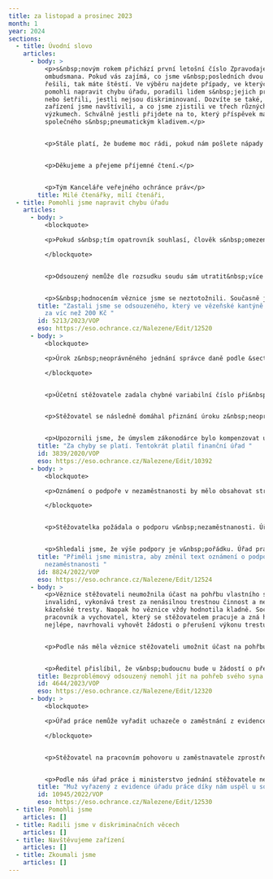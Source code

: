 ```yaml
---
title: za listopad a prosinec 2023
month: 1
year: 2024
sections:
  - title: Úvodní slovo
    articles:
      - body: >
          <p>s&nbsp;novým rokem přichází první letošní číslo Zpravodaje
          ombudsmana. Pokud vás zajímá, co jsme v&nbsp;posledních dvou měsících
          řešili, tak máte štěstí. Ve výběru najdete případy, ve kterých jsme
          pomohli napravit chybu úřadu, poradili lidem s&nbsp;jejich problémem
          nebo šetřili, jestli nejsou diskriminovaní. Dozvíte se také, která
          zařízení jsme navštívili, a co jsme zjistili ve třech různých
          výzkumech. Schválně jestli přijdete na to, který příspěvek má něco
          společného s&nbsp;pneumatickým kladivem.</p>


          <p>Stále platí, že budeme moc rádi, pokud nám pošlete nápady na zlepšení Zpravodaje. A že nám dáte vědět, pokud jste něčemu nerozuměli (<a href="mailto:zpravodaj@ochrance.cz">zpravodaj@ochrance.cz</a>).</p>


          <p>Děkujeme a přejeme příjemné čtení.</p>


          <p>Tým Kanceláře veřejného ochránce práv</p>
        title: Milé čtenářky, milí čtenáři,
  - title: Pomohli jsme napravit chybu úřadu
    articles:
      - body: >
          <blockquote>

          <p>Pokud s&nbsp;tím opatrovník souhlasí, člověk s&nbsp;omezenou svéprávností může sám utratit&nbsp;více peněz, než mu povolil soud. V&nbsp;opačném případě se jeho jednání považuje za neplatné (<a href="https://www.e-sbirka.cz/sb/2012/89/2023-01-06#par_65-odst_2">&sect; 65 odst. 2</a> zákona č. 89/2012 Sb.).</p>

          </blockquote>


          <p>Odsouzený nemůže dle rozsudku soudu sám utratit&nbsp;více než 200 Kč. Přestože jeho opatrovnice opakovaně souhlasila s&nbsp;tím, aby za týden utratil 400 Kč, věznice mu neumožnila nakupovat za vyšší částku. Argumentovala tím, že během takového nákupu musí být zastoupený opatrovnicí, jinak se nákup považuje za neplatný. Rovněž namítala, že mu finanční částku může zvýšit jen soud.</p>


          <p>S&nbsp;hodnocením věznice jsme se neztotožnili. Současně jsme poukázali na to, že odsouzenému nehrozí vážná újma. Věznice uznala, že pochybila a proto mu umožnila nakupovat za 400 Kč.</p>
        title: "Zastali jsme se odsouzeného, který ve vězeňské kantýně nemohl nakoupit
          za víc než 200 Kč "
        id: 5213/2023/VOP
        eso: https://eso.ochrance.cz/Nalezene/Edit/12520
      - body: >
          <blockquote>

          <p>Úrok z&nbsp;neoprávněného jednání správce daně podle &sect;&nbsp;254 odst. 2 daňového řádu (ve znění účinném do&nbsp;31. prosince 2020) náleží tomu, na kom se finanční úřad dopustil neoprávněné exekuce. Jiné podmínky než neoprávněnost exekuce zákon nestanoví.</p>

          </blockquote>


          <p>Účetní stěžovatele zadala chybné variabilní číslo při&nbsp;platbách daně ve&nbsp;výši přesahující 500&nbsp;000 Kč, což způsobilo připsání plateb na daňový účet jiného poplatníka. Stěžovatel proto požádal o&nbsp;převedení plateb na&nbsp;jeho daňový účet. Finanční úřad však namísto toho zahájil vůči stěžovateli exekuci, protože u něj evidoval kvůli chybnému variabilnímu symbolu nedoplatek. Stěžovatel tedy musel uhradit daň podruhé. Teprve když se stěžovatele zastal <a href="https://eso.ochrance.cz/Nalezene/Edit/6066">ombudsman</a> a správní soud, finanční úřad mu vrátil omylem zaslané platby.</p>


          <p>Stěžovatel se následně domáhal přiznání úroku z&nbsp;neoprávněného jednání správce daně, čemuž finanční úřad ani odvolací orgán nevyhověl. Stěžovatel totiž podle nich nesplnil další zákonem stanovené podmínky.</p>


          <p>Upozornili jsme, že úmyslem zákonodárce bylo kompenzovat újmu poplatníka, který nemohl v&nbsp;důsledku nesprávného postupu finančního úřadu disponovat se svými penězi. Důležité je jen to, že se finanční úřad dopustil neoprávněné exekuce, kvůli které stěžovatel musel uhradit daň podruhé. Generální finanční ředitelství se ztotožnilo s&nbsp;tím, že by stěžovateli měl náležet úrok, byť v&nbsp;nižší částce než jsme původně navrhovali. Nařídilo proto odvolacímu orgánu, aby přezkoumal rozhodnutí o nepřiznání úroku. Díky tomu stěžovatel nakonec obdržel úrok přesahující 100 000 Kč.</p>
        title: "Za chyby se platí. Tentokrát platil finanční úřad "
        id: 3839/2020/VOP
        eso: https://eso.ochrance.cz/Nalezene/Edit/10392
      - body: >
          <blockquote>

          <p>Oznámení o podpoře v nezaměstnanosti by mělo obsahovat stručné vysvětlení toho, z jakých skutečností vycházel úřad práce při stanovení její výše (<a href="https://www.e-sbirka.cz/sb/2004/435/2024-01-01#par_39a-odst_1">&sect; 39a odst. 1</a> zákona č. 435/2004 Sb.).</p>

          </blockquote>


          <p>Stěžovatelka požádala o podporu v&nbsp;nezaměstnanosti. Úřad práce jí ji přiznal, ale v&nbsp;nižší částce než čekala. Současně se z oznámení o podpoře nedozvěděla, proč je tak nízká.</p>


          <p>Shledali jsme, že výše podpory je v&nbsp;pořádku. Úřad práce ale pochybil tím, že stěžovatelce v&nbsp;oznámení vůbec nevysvětlil její výši. Navrhli jsme mu, aby ji do budoucna stručně odůvodňoval. Úřad práce se bránil tím, že postupuje dle metodiky Ministerstva práce a sociálních věcí. Obrátili jsme se proto na ministra a požádali ho, aby změnil text oznámení. Ten našemu návrhu vyhověl.</p>
        title: "Přiměli jsme ministra, aby změnil text oznámení o podpoře v
          nezaměstnanosti "
        id: 8824/2022/VOP
        eso: https://eso.ochrance.cz/Nalezene/Edit/12524
      - body: >
          <p>Věznice stěžovateli neumožnila účast na pohřbu vlastního syna. Je
          invalidní, vykonává trest za nenásilnou trestnou činnost a neměl žádné
          kázeňské tresty. Naopak ho věznice vždy hodnotila kladně. Sociální
          pracovník a vychovatel, který se stěžovatelem pracuje a zná ho zřejmě
          nejlépe, navrhovali vyhovět žádosti o přerušení výkonu trestu.</p>


          <p>Podle nás měla věznice stěžovateli umožnit účast na pohřbu. Drtivá většina okolností, ke kterým věznice přihlíží, hrála v&nbsp;jeho prospěch a odůvodnila by kladné rozhodnutí o&nbsp;přerušení výkonu trestu. Ředitele věznice jsme poučili, že nesmí rozhodovat o žádostech svévolně, ale musí zohlednit všechny okolnosti případu a jednotlivé zájmy.</p>


          <p>Ředitel přislíbil, že v&nbsp;budoucnu bude u žádostí o přerušení výkonu trestu zohledňovat vše, včetně vzorného chování odsouzených.</p>
        title: Bezproblémový odsouzený nemohl jít na pohřeb svého syna
        id: 4644/2023/VOP
        eso: https://eso.ochrance.cz/Nalezene/Edit/12320
      - body: >
          <blockquote>

          <p>Úřad práce nemůže vyřadit uchazeče o zaměstnání z evidence jenom proto, že na výběrovém řízení u zprostředkovaného zaměstnavatele pravdivě a ne účelově informoval o tom, že dostal jinou pracovní nabídku (<a href="https://www.e-sbirka.cz/sb/2004/435#par_30-odst_2-pism_f">&sect; 30 odst. 2 písm. f)</a> zákona č. 435/2004 Sb.).</p>

          </blockquote>


          <p>Stěžovatel na pracovním pohovoru u zaměstnavatele zprostředkovaného úřadem práce sdělil, že mu práci už slíbil jiný zaměstnavatel. Úřad práce to považoval za zmaření zprostředkovaného zaměstnání a vyřadil stěžovatele z&nbsp;evidence uchazečů o zaměstnání. Ministerstvo práce a sociálních věcí potvrdilo jeho rozhodnutí.</p>


          <p>Podle nás úřad práce i ministerstvo jednání stěžovatele nesprávně posoudily. Pokud uchazeč o zaměstnání ve výběrovém řízení pravdivě a ne účelově informuje zprostředkovaného zaměstnavatele o jiné pracovní nabídce, nejde o maření součinnosti a nemůže to vést k&nbsp;jeho vyřazení z&nbsp;evidence. Navrhli jsme oběma úřadům, aby do budoucna důsledně zkoumaly skutkový stav. Úřad práce naše doporučení přijal, ministerstvo nikoli. Stěžovatel však s&nbsp;naší podporou uspěl s žalobou u soudu, který případ posoudil stejně jako my.&nbsp;&nbsp;</p>
        title: "Muž vyřazený z evidence úřadu práce díky nám uspěl u soudu "
        id: 10945/2022/VOP
        eso: https://eso.ochrance.cz/Nalezene/Edit/12530
  - title: Pomohli jsme
    articles: []
  - title: Radili jsme v diskriminačních věcech
    articles: []
  - title: Navštěvujeme zařízení
    articles: []
  - title: Zkoumali jsme
    articles: []
---
```

